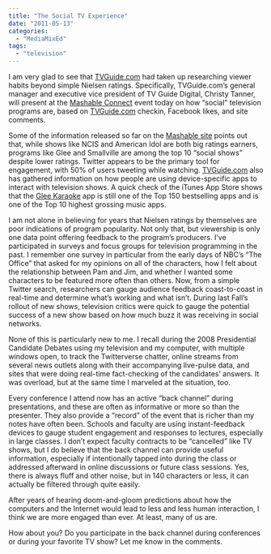 ```yaml
---
title: "The Social TV Experience"
date: "2011-05-13"
categories: 
  - "MediaMixEd"
tags: 
  - "television"
---
```


I am very glad to see that [TVGuide.com](http://TVGuide.com) had taken up researching viewer habits beyond simple Nielsen ratings. Specifically, TVGuide.com’s general manager and executive vice president of TV Guide Digital, Christy Tanner, will present at the [Mashable Connect](http://mashable.com/connect/) event today on how “social” television programs are, based on [TVGuide.com](http://TVGuide.com) checkin, Facebook likes, and site comments.

Some of the information released so far on the [Mashable site](http://mashable.com/2011/05/13/most-social-tv-shows/) points out that, while shows like NCIS and American Idol are both big ratings earners, programs like Glee and Smallville are among the top 10 “social shows” despite lower ratings. Twitter appears to be the primary tool for engagement, with 50% of users tweeting while watching. [TVGuide.com](http://TVGuide.com) also has gathered information on how people are using device-specific apps to interact with television shows. A quick check of the iTunes App Store shows that the [Glee Karaoke](http://itunes.apple.com/us/app/glee-karaoke/id360736774?mt=8) app is still one of the Top 150 bestselling apps and is one of the Top 10 highest grossing music apps.

I am not alone in believing for years that Nielsen ratings by themselves are poor indications of program popularity. Not only that, but viewership is only one data point offering feedback to the program’s producers. I’ve participated in surveys and focus groups for television programming in the past. I remember one survey in particular from the early days of NBC’s “The Office” that asked for my opinions on all of the characters, how I felt about the relationship between Pam and Jim, and whether I wanted some characters to be featured more often than others. Now, from a simple Twitter search, researchers can gauge audience feedback coast-to-coast in real-time and determine what’s working and what isn’t. During last Fall’s rollout of new shows, television critics were quick to gauge the potential success of a new show based on how much buzz it was receiving in social networks.

None of this is particularly new to me. I recall during the 2008 Presidential Candidate Debates using my television and my computer, with multiple windows open, to track the Twitterverse chatter, online streams from several news outlets along with their accompanying live-pulse data, and sites that were doing real-time fact-checking of the candidates’ answers. It was overload, but at the same time I marveled at the situation, too.

Every conference I attend now has an active “back channel” during presentations, and these are often as informative or more so than the presenter. They also provide a “record” of the event that is richer than my notes have often been. Schools and faculty are using instant-feedback devices to gauge student engagement and responses to lectures, especially in large classes. I don’t expect faculty contracts to be “cancelled” like TV shows, but I do believe that the back channel can provide useful information, especially if intentionally tapped into during the class or addressed afterward in online discussions or future class sessions. Yes, there is always fluff and other noise, but in 140 characters or less, it can actually be filtered through quite easily.

After years of hearing doom-and-gloom predictions about how the computers and the Internet would lead to less and less human interaction, I think we are more engaged than ever. At least, many of us are.

How about you? Do you participate in the back channel during conferences or during your favorite TV show? Let me know in the comments.
